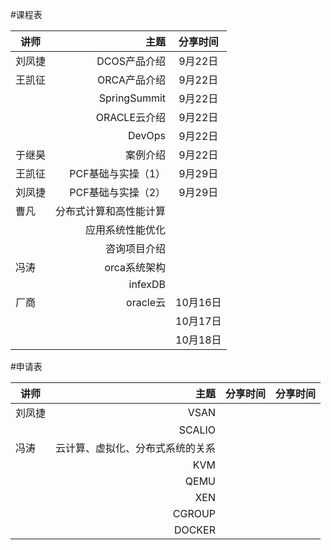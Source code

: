 #课程表

| 讲师 | 主题    |  分享时间  |
| --------   | -----:   | :----: |
| 刘凤捷 | DCOS产品介绍      |   9月22日    |
| 王凯征 | ORCA产品介绍      |   9月22日    |
|         | SpringSummit      |   9月22日    |
|         | ORACLE云介绍      |   9月22日    |
|         | DevOps      |   9月22日    |
| 于继昊        | 案例介绍      |   9月22日    |
| 王凯征        | PCF基础与实操（1）      |   9月29日    |
| 刘凤捷        | PCF基础与实操（2）      |   9月29日    |
| 曹凡        | 分布式计算和高性能计算      |       |
|         | 应用系统性能优化      |       |
|         | 咨询项目介绍      |       |
| 冯涛        | orca系统架构      |       |
|         | infexDB      |       |
| 厂商        | oracle云      |   10月16日    |
|         |       |   10月17日    |
|         |       |   10月18日    |


#申请表

| 讲师 | 主题    |  分享时间  |  分享时间  |
| --------   | -----:   | :----: | :----: |
| 刘凤捷 | VSAN      | 
|  | SCALIO      | 
| 冯涛        | 云计算、虚拟化、分布式系统的关系      |
|         | KVM      |
|         | QEMU      |
|         |  XEN     | 
|         |   CGROUP    |
|         |   DOCKER    |

